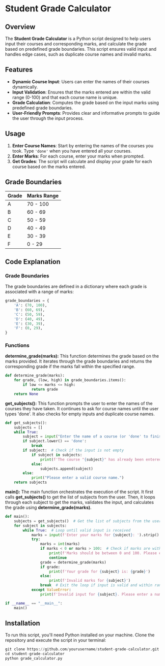 # Student Grade Calculator

## Overview

The **Student Grade Calculator** is a Python script designed to help users input their courses and corresponding marks, and calculate the grade based on predefined grade boundaries. This script ensures valid input and handles edge cases, such as duplicate course names and invalid marks.

## Features

- **Dynamic Course Input**: Users can enter the names of their courses dynamically.
- **Input Validation**: Ensures that the marks entered are within the valid range (0-100) and that each course name is unique.
- **Grade Calculation**: Computes the grade based on the input marks using predefined grade boundaries.
- **User-Friendly Prompts**: Provides clear and informative prompts to guide the user through the input process.

## Usage

1. **Enter Course Names**: Start by entering the names of the courses you took. Type `'done'` when you have entered all your courses.
2. **Enter Marks**: For each course, enter your marks when prompted.
3. **Get Grades**: The script will calculate and display your grade for each course based on the marks entered.

## Grade Boundaries

| Grade | Marks Range |
|-------|-------------|
| A     | 70 - 100    |
| B     | 60 - 69     |
| C     | 50 - 59     |
| D     | 40 - 49     |
| E     | 30 - 39     |
| F     | 0 - 29      |

## Code Explanation

### Grade Boundaries
The grade boundaries are defined in a dictionary where each grade is associated with a range of marks:

```python
grade_boundaries = {
    'A': (70, 100),
    'B': (60, 69),
    'C': (50, 59),
    'D': (40, 49),
    'E': (30, 39),
    'F': (0, 29),
}
```

### Functions
**determine_grade(marks):**
This function determines the grade based on the marks provided. It iterates through the grade boundaries and returns the corresponding grade if the marks fall within the specified range.

```python
def determine_grade(marks):
    for grade, (low, high) in grade_boundaries.items():
        if low <= marks <= high:
            return grade
    return None
```
**get_subjects():**
This function prompts the user to enter the names of the courses they have taken. It continues to ask for course names until the user types 'done'. It also checks for empty inputs and duplicate course names.

``` python
def get_subjects():
    subjects = []
    while True:
        subject = input("Enter the name of a course (or 'done' to finish): ").strip()
        if subject.lower() == 'done':
            break
        if subject:  # Check if the input is not empty
            if subject in subjects:
                print(f'The course "{subject}" has already been entered. Please enter a different course.')
            else:
                subjects.append(subject)
        else:
            print("Please enter a valid course name.")
    return subjects
```
**main():**
The main function orchestrates the execution of the script. It first calls **get_subjects()** to get the list of subjects from the user. Then, it loops through each subject to get the marks, validates the input, and calculates the grade using **determine_grade(marks)**.

```python
def main():
    subjects = get_subjects()  # Get the list of subjects from the user
    for subject in subjects:
        while True:  # Loop until valid input is received
            marks = input(f'Enter your marks for {subject}: ').strip()  # Add a space after the subject for clarity
            try:
                marks = int(marks)
                if marks < 0 or marks > 100:  # Check if marks are within the valid range
                    print(f'Marks should be between 0 and 100. Please enter a valid number for {subject}.')
                    continue
                grade = determine_grade(marks)
                if grade:
                    print(f'Your grade for {subject} is: {grade}')
                else:
                    print(f'Invalid marks for {subject}')
                break  # Exit the loop if input is valid and within range
            except ValueError:
                print(f'Invalid input for {subject}. Please enter a number.')

if __name__ == "__main__":
    main()
```

## Installation
To run this script, you'll need Python installed on your machine. Clone the repository and execute the script in your terminal:

```python
git clone https://github.com/yourusername/student-grade-calculator.git
cd student-grade-calculator
python grade_calculator.py
```

